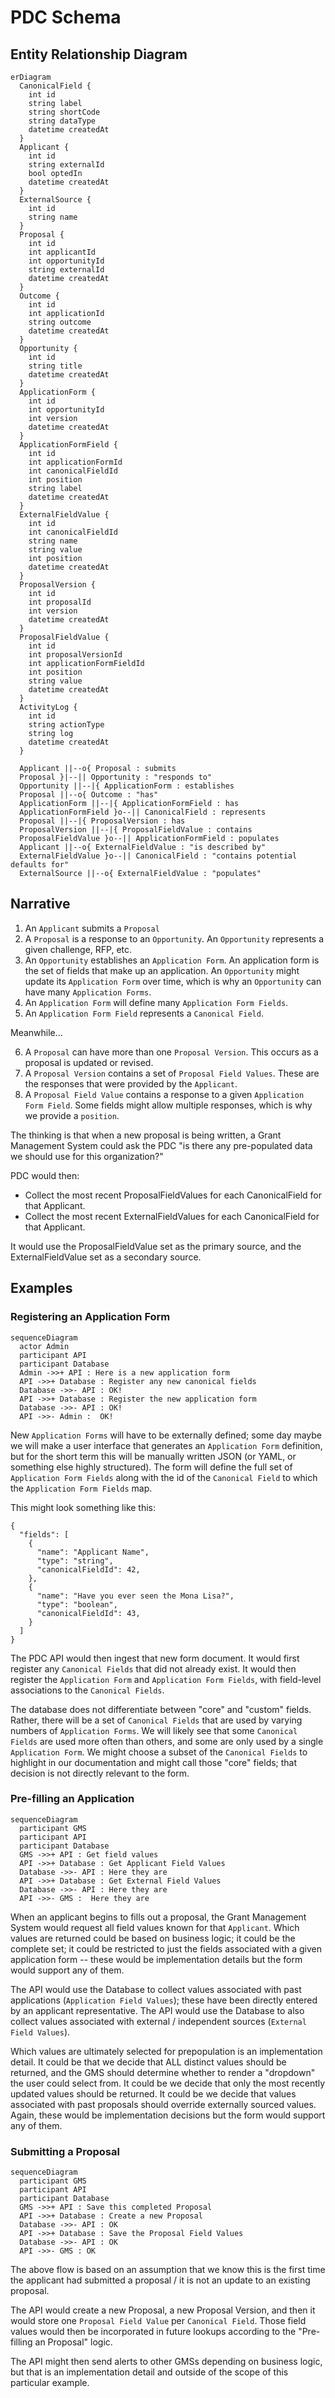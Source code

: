 # PDC Schema
## Entity Relationship Diagram

```mermaid
erDiagram
  CanonicalField {
    int id
    string label
    string shortCode
    string dataType
    datetime createdAt
  }
  Applicant {
    int id
    string externalId
    bool optedIn
    datetime createdAt
  }
  ExternalSource {
    int id
    string name
  }
  Proposal {
    int id
    int applicantId
    int opportunityId
    string externalId
    datetime createdAt
  }
  Outcome {
    int id
    int applicationId
    string outcome
    datetime createdAt
  }
  Opportunity {
    int id
    string title
    datetime createdAt
  }
  ApplicationForm {
    int id
    int opportunityId
    int version
    datetime createdAt
  }
  ApplicationFormField {
    int id
    int applicationFormId
    int canonicalFieldId
    int position
    string label
    datetime createdAt
  }
  ExternalFieldValue {
    int id
    int canonicalFieldId
    string name
    string value
    int position
    datetime createdAt
  }
  ProposalVersion {
    int id
    int proposalId
    int version
    datetime createdAt
  }
  ProposalFieldValue {
    int id
    int proposalVersionId
    int applicationFormFieldId
    int position
    string value
    datetime createdAt
  }
  ActivityLog {
    int id
    string actionType
    string log
    datetime createdAt
  }

  Applicant ||--o{ Proposal : submits
  Proposal }|--|| Opportunity : "responds to"
  Opportunity ||--|{ ApplicationForm : establishes
  Proposal ||--o{ Outcome : "has"
  ApplicationForm ||--|{ ApplicationFormField : has
  ApplicationFormField }o--|| CanonicalField : represents
  Proposal ||--|{ ProposalVersion : has
  ProposalVersion ||--|{ ProposalFieldValue : contains
  ProposalFieldValue }o--|| ApplicationFormField : populates
  Applicant ||--o{ ExternalFieldValue : "is described by"
  ExternalFieldValue }o--|| CanonicalField : "contains potential defaults for"
  ExternalSource ||--o{ ExternalFieldValue : "populates"
```

## Narrative

1. An `Applicant` submits a `Proposal`
2. A `Proposal` is a response to an `Opportunity`.  An `Opportunity` represents a given challenge, RFP, etc.
3. An `Opportunity` establishes an `Application Form`. An application form is the set of fields that make up an application.  An `Opportunity` might update its `Application Form` over time, which is why an `Opportunity` can have many `Application Forms`.
4. An `Application Form` will define many `Application Form Fields`.
5. An `Application Form Field` represents a `Canonical Field`.

Meanwhile...

6. A `Proposal` can have more than one `Proposal Version`.  This occurs as a proposal is updated or revised.
7. A `Proposal Version` contains a set of `Proposal Field Values`.  These are the responses that were provided by the `Applicant`.
8. A `Proposal Field Value` contains a response to a given `Application Form Field`.  Some fields might allow multiple responses, which is why we provide a `position`.

The thinking is that when a new proposal is being written, a Grant Management System could ask the PDC "is there any pre-populated data we should use for this organization?"

PDC would then:

* Collect the most recent ProposalFieldValues for each CanonicalField for that Applicant.
* Collect the most recent ExternalFieldValues for each CanonicalField for that Applicant.

It would use the ProposalFieldValue set as the primary source, and the ExternalFieldValue set as a secondary source.

## Examples
### Registering an Application Form

```mermaid
sequenceDiagram
  actor Admin
  participant API
  participant Database
  Admin ->>+ API : Here is a new application form
  API ->>+ Database : Register any new canonical fields
  Database ->>- API : OK!
  API ->>+ Database : Register the new application form
  Database ->>- API : OK!
  API ->>- Admin :  OK!
```

New `Application Forms` will have to be externally defined; some day maybe we will make a user interface that generates an `Application Form` definition, but for the short term this will be manually written JSON (or YAML, or something else highly structured).  The form will define the full set of `Application Form Fields` along with the id of the `Canonical Field` to which the `Application Form Fields` map.

This might look something like this:

```
{
  "fields": [
    {
      "name": "Applicant Name",
      "type": "string",
      "canonicalFieldId": 42,
    },
    {
      "name": "Have you ever seen the Mona Lisa?",
      "type": "boolean",
      "canonicalFieldId": 43,
    }
  ]
}
```

The PDC API would then ingest that new form document.  It would first register any `Canonical Fields` that did not already exist.  It would then register the `Application Form` and `Application Form Fields`, with field-level associations to the `Canonical Fields`.

The database does not differentiate between "core" and "custom" fields.  Rather, there will be a set of `Canonical Fields` that are used by varying numbers of `Application Forms`.  We will likely see that some `Canonical Fields` are used more often than others, and some are only used by a single `Application Form`.  We might choose a subset of the `Canonical Fields` to highlight in our documentation and might call those "core" fields; that decision is not directly relevant to the form.

### Pre-filling an Application

```mermaid
sequenceDiagram
  participant GMS
  participant API
  participant Database
  GMS ->>+ API : Get field values
  API ->>+ Database : Get Applicant Field Values
  Database ->>- API : Here they are
  API ->>+ Database : Get External Field Values
  Database ->>- API : Here they are
  API ->>- GMS :  Here they are
```

When an applicant begins to fills out a proposal, the Grant Management System would request all field values known for that `Applicant`.  Which values are returned could be based on business logic; it could be the complete set; it could be restricted to just the fields associated with a given application form -- these would be implementation details but the form would support any of them.

The API would use the Database to collect values associated with past applications (`Application Field Values`); these have been directly entered by an applicant representative.
The API would use the Database to also collect values associated with external / independent sources (`External Field Values`).

Which values are ultimately selected for prepopulation is an implementation detail.  It could be that we decide that ALL distinct values should be returned, and the GMS should determine whether to render a "dropdown" the user could select from.  It could be we decide that only the most recently updated values should be returned.  It could be we decide that values associated with past proposals should override externally sourced values.  Again, these would be implementation decisions but the form would support any of them.

### Submitting a Proposal

```mermaid
sequenceDiagram
  participant GMS
  participant API
  participant Database
  GMS ->>+ API : Save this completed Proposal
  API ->>+ Database : Create a new Proposal
  Database ->>- API : OK
  API ->>+ Database : Save the Proposal Field Values
  Database ->>- API : OK
  API ->>- GMS : OK
```

The above flow is based on an assumption that we know this is the first time the applicant had submitted a proposal / it is not an update to an existing proposal.

The API would create a new Proposal, a new Proposal Version, and then it would store one `Proposal Field Value` per `Canonical Field`.  Those field values would then be incorporated in future lookups according to the "Pre-filling an Proposal" logic.

The API might then send alerts to other GMSs depending on business logic, but that is an implementation detail and outside of the scope of this particular example.
